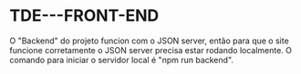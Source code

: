 # TDE---FRONT-END

O "Backend" do projeto funcion com o JSON server, então para que o site funcione corretamente o JSON server precisa estar rodando localmente.
O comando para iniciar o servidor local é "npm run backend". 

